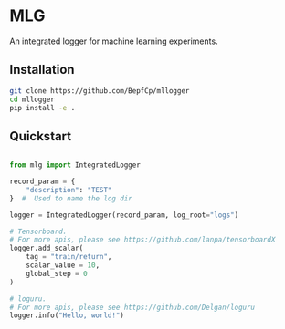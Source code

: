 # MLG
An integrated logger for machine learning experiments.


## Installation

```bash
git clone https://github.com/BepfCp/mllogger
cd mllogger
pip install -e .
```

## Quickstart

```python

from mlg import IntegratedLogger

record_param = {
    "description": "TEST"
}  #  Used to name the log dir

logger = IntegratedLogger(record_param, log_root="logs")

# Tensorboard. 
# For more apis, please see https://github.com/lanpa/tensorboardX
logger.add_scalar(
    tag = "train/return",
    scalar_value = 10,
    global_step = 0
)

# loguru. 
# For more apis, please see https://github.com/Delgan/loguru
logger.info("Hello, world!")
```